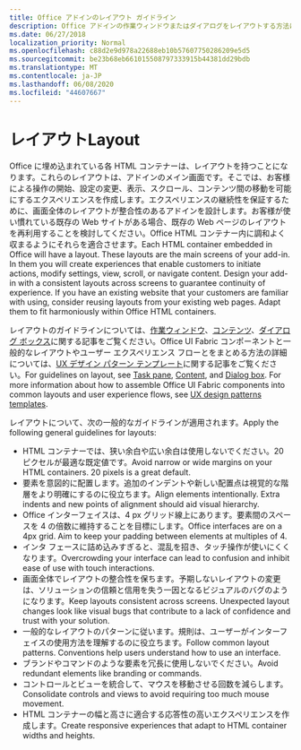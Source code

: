 ```yaml
---
title: Office アドインのレイアウト ガイドライン
description: Office アドインの作業ウィンドウまたはダイアログをレイアウトする方法に関するガイドラインを取得します。
ms.date: 06/27/2018
localization_priority: Normal
ms.openlocfilehash: c88d2e9d978a22688eb10b57607750286209e5d5
ms.sourcegitcommit: be23b68eb661015508797333915b44381dd29bdb
ms.translationtype: MT
ms.contentlocale: ja-JP
ms.lasthandoff: 06/08/2020
ms.locfileid: "44607667"
---
```

# <a name="layout"></a><span data-ttu-id="3b039-103">レイアウト</span><span class="sxs-lookup"><span data-stu-id="3b039-103">Layout</span></span>
<span data-ttu-id="3b039-p101">Office に埋め込まれている各 HTML コンテナーは、レイアウトを持つことになります。これらのレイアウトは、アドインのメイン画面です。そこでは、お客様による操作の開始、設定の変更、表示、スクロール、コンテンツ間の移動を可能にするエクスペリエンスを作成します。エクスペリエンスの継続性を保証するために、画面全体のレイアウトが整合性のあるアドインを設計します。お客様が使い慣れている既存の Web サイトがある場合、既存の Web ページのレイアウトを再利用することを検討してください。Office HTML コンテナー内に調和よく収まるようにそれらを適合させます。</span><span class="sxs-lookup"><span data-stu-id="3b039-p101">Each HTML container embedded in Office will have a layout. These layouts are the main screens of your add-in. In them you will create experiences that enable customers to initiate actions, modify settings, view, scroll, or navigate content. Design your add-in with a consistent layouts across screens to guarantee continuity of experience. If you have an existing website that your customers are familiar with using, consider reusing layouts from your existing web pages. Adapt them to fit harmoniously within Office HTML containers.</span></span>

<span data-ttu-id="3b039-p102">レイアウトのガイドラインについては、[作業ウィンドウ](task-pane-add-ins.md)、[コンテンツ](content-add-ins.md)、[ダイアログ ボックス](dialog-boxes.md)に関する記事をご覧ください。Office UI Fabric コンポーネントと一般的なレイアウトやユーザー エクスペリエンス フローとをまとめる方法の詳細については、[UX デザイン パターン テンプレート](ux-design-pattern-templates.md)に関する記事をご覧ください。</span><span class="sxs-lookup"><span data-stu-id="3b039-p102">For guidelines on layout, see [Task pane](task-pane-add-ins.md), [Content](content-add-ins.md), and [Dialog box](dialog-boxes.md). For more information about how to assemble Office UI Fabric components into common layouts and user experience flows, see [UX design patterns templates](ux-design-pattern-templates.md).</span></span>

<span data-ttu-id="3b039-112">レイアウトについて、次の一般的なガイドラインが適用されます。</span><span class="sxs-lookup"><span data-stu-id="3b039-112">Apply the following general guidelines for layouts:</span></span>

*   <span data-ttu-id="3b039-p103">HTML コンテナーでは、狭い余白や広い余白は使用しないでください。20 ピクセルが最適な既定値です。</span><span class="sxs-lookup"><span data-stu-id="3b039-p103">Avoid narrow or wide margins on your HTML containers. 20 pixels is a great default.</span></span>
*   <span data-ttu-id="3b039-p104">要素を意図的に配置します。追加のインデントや新しい配置点は視覚的な階層をより明確にするのに役立ちます。</span><span class="sxs-lookup"><span data-stu-id="3b039-p104">Align elements intentionally. Extra indents and new points of alignment should aid visual hierarchy.</span></span>
*   <span data-ttu-id="3b039-p105">Office インターフェイスは、4 px グリッド線上にあります。要素間のスペースを 4 の倍数に維持することを目標にします。</span><span class="sxs-lookup"><span data-stu-id="3b039-p105">Office interfaces are on a 4px grid. Aim to keep your padding between elements at multiples of 4.</span></span>
*   <span data-ttu-id="3b039-119">インタ フェースに詰め込みすぎると、混乱を招き、タッチ操作が使いにくくなります。</span><span class="sxs-lookup"><span data-stu-id="3b039-119">Overcrowding your interface can lead to confusion and inhibit ease of use with touch interactions.</span></span>
*   <span data-ttu-id="3b039-p106">画面全体でレイアウトの整合性を保ちます。予期しないレイアウトの変更は、ソリューションの信頼と信用を失う一因となるビジュアルのバグのようになります。</span><span class="sxs-lookup"><span data-stu-id="3b039-p106">Keep layouts consistent across screens. Unexpected layout changes look like visual bugs that contribute to a lack of confidence and trust with your solution.</span></span>
*   <span data-ttu-id="3b039-p107">一般的なレイアウトのパターンに従います。規則は、ユーザーがインターフェイスの使用方法を理解するのに役立ちます。</span><span class="sxs-lookup"><span data-stu-id="3b039-p107">Follow common layout patterns. Conventions help users understand how to use an interface.</span></span>
*   <span data-ttu-id="3b039-124">ブランドやコマンドのような要素を冗長に使用しないでください。</span><span class="sxs-lookup"><span data-stu-id="3b039-124">Avoid redundant elements like branding or commands.</span></span>
*   <span data-ttu-id="3b039-125">コントロールとビューを統合して、マウスを移動させる回数を減らします。</span><span class="sxs-lookup"><span data-stu-id="3b039-125">Consolidate controls and views to avoid requiring too much mouse movement.</span></span>
*   <span data-ttu-id="3b039-126">HTML コンテナーの幅と高さに適合する応答性の高いエクスペリエンスを作成します。</span><span class="sxs-lookup"><span data-stu-id="3b039-126">Create responsive experiences that adapt to HTML container widths and heights.</span></span>
